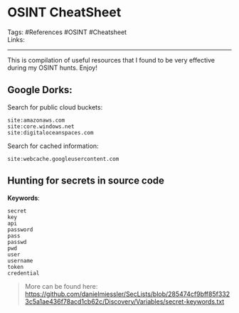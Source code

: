# OSINT CheatSheet
Tags: #References #OSINT #Cheatsheet \
Links:

---

This is compilation of useful resources that I found to be very effective during my OSINT hunts. Enjoy!

## Google Dorks:
Search for public cloud buckets:
```
site:amazonaws.com
site:core.windows.net
site:digitaloceanspaces.com
```

Search for cached information:
```
site:webcache.googleusercontent.com
```

## Hunting for secrets in source code
**Keywords**:
```
secret
key
api
password
pass
passwd
pwd
user
username
token
credential
```

> More can be found here: https://github.com/danielmiessler/SecLists/blob/285474cf9bff85f3323c5a1ae436f78acd1cb62c/Discovery/Variables/secret-keywords.txt

